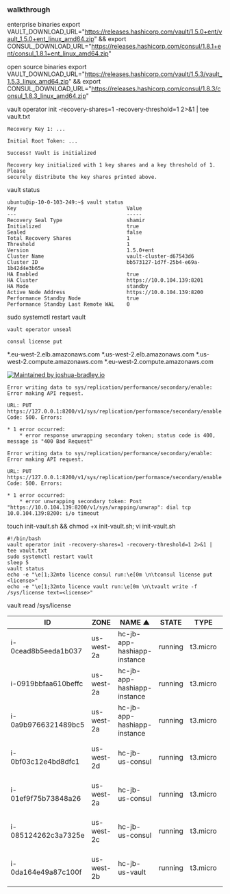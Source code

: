 ### walkthrough

enterprise binaries
export VAULT_DOWNLOAD_URL="https://releases.hashicorp.com/vault/1.5.0+ent/vault_1.5.0+ent_linux_amd64.zip" && export CONSUL_DOWNLOAD_URL="https://releases.hashicorp.com/consul/1.8.1+ent/consul_1.8.1+ent_linux_amd64.zip"

open source binaries
export VAULT_DOWNLOAD_URL="https://releases.hashicorp.com/vault/1.5.3/vault_1.5.3_linux_amd64.zip" && export CONSUL_DOWNLOAD_URL="https://releases.hashicorp.com/consul/1.8.3/consul_1.8.3_linux_amd64.zip"

vault operator init -recovery-shares=1 -recovery-threshold=1 2>&1 | tee vault.txt
```
Recovery Key 1: ...

Initial Root Token: ...

Success! Vault is initialized

Recovery key initialized with 1 key shares and a key threshold of 1. Please
securely distribute the key shares printed above.
```

vault status
```
ubuntu@ip-10-0-103-249:~$ vault status
Key                                    Value
---                                    -----
Recovery Seal Type                     shamir
Initialized                            true
Sealed                                 false
Total Recovery Shares                  1
Threshold                              1
Version                                1.5.0+ent
Cluster Name                           vault-cluster-d67543d6
Cluster ID                             bb573127-1d7f-25b4-e69a-1b42d4e3b65e
HA Enabled                             true
HA Cluster                             https://10.0.104.139:8201
HA Mode                                standby
Active Node Address                    https://10.0.104.139:8200
Performance Standby Node               true
Performance Standby Last Remote WAL    0
```

sudo systemctl restart vault

`vault operator unseal`

`consul license put`


*.eu-west-2.elb.amazonaws.com
*.us-west-2.elb.amazonaws.com
*.us-west-2.compute.amazonaws.com
*.eu-west-2.compute.amazonaws.com

[![Maintained by joshua-bradley.io](https://img.shields.io/static/v1?style=flat-square&logo=terraform&label=maintained%20by&message=joshua-bradley.io&color=blueviolet)](https://github.com/joshua-bradley)

```
Error writing data to sys/replication/performance/secondary/enable: Error making API request.

URL: PUT https://127.0.0.1:8200/v1/sys/replication/performance/secondary/enable
Code: 500. Errors:

* 1 error occurred:
	* error response unwrapping secondary token; status code is 400, message is "400 Bad Request"
```

```
Error writing data to sys/replication/performance/secondary/enable: Error making API request.

URL: PUT https://127.0.0.1:8200/v1/sys/replication/performance/secondary/enable
Code: 500. Errors:

* 1 error occurred:
	* error unwrapping secondary token: Post "https://10.0.104.139:8200/v1/sys/wrapping/unwrap": dial tcp 10.0.104.139:8200: i/o timeout
```

touch init-vault.sh && chmod +x init-vault.sh; vi init-vault.sh

```
#!/bin/bash
vault operator init -recovery-shares=1 -recovery-threshold=1 2>&1 | tee vault.txt
sudo systemctl restart vault
sleep 5
vault status
echo -e "\e[1;32mto licence consul run:\e[0m \n\tconsul license put <license>"
echo -e "\e[1;32mto licence vault run:\e[0m \n\tvault write -f /sys/license text=<license>"
```

vault read /sys/license



|         ID          |    ZONE    |           NAME ▲            |  STATE  |   TYPE   |   PUBLIC IP    |  PRIVATE IP  | UPTIME  |        KEYPAIR        |
|---------------------|------------|-----------------------------|---------|----------|----------------|--------------|---------|-----------------------|
| i-0cead8b5eeda1b037 | us-west-2a | hc-jb-app-hashiapp-instance | running | t3.micro | 54.203.240.145 | 10.0.10.82   | 13 days | hc-jb-app-ssh-key.pem |
| i-0919bbfaa610beffc | us-west-2a | hc-jb-app-hashiapp-instance | running | t3.micro | 54.214.209.157 | 10.0.10.102  | 13 days | hc-jb-app-ssh-key.pem |
| i-0a9b9766321489bc5 | us-west-2a | hc-jb-app-hashiapp-instance | running | t3.micro | 54.185.135.152 | 10.0.10.145  | 13 days | hc-jb-app-ssh-key.pem |
| i-0bf03c12e4bd8dfc1 | us-west-2d | hc-jb-us-consul             | running | t3.micro | 34.222.204.104 | 10.0.104.182 | 3 hours | hc-jb-us-vault-demo   |
| i-01ef9f75b73848a26 | us-west-2a | hc-jb-us-consul             | running | t3.micro | 34.214.215.164 | 10.0.101.190 | 3 hours | hc-jb-us-vault-demo   |
| i-085124262c3a7325e | us-west-2c | hc-jb-us-consul             | running | t3.micro | 34.222.84.76   | 10.0.103.190 | 3 hours | hc-jb-us-vault-demo   |
| i-0da164e49a87c100f | us-west-2b | hc-jb-us-vault              | running | t3.micro | 34.220.241.2   | 10.0.102.123 | 3 hours | hc-jb-us-vault-demo   |